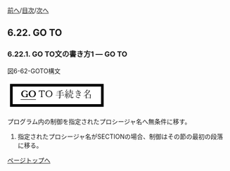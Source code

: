 <!--navi start1-->
[前へ](6-21.md)/[目次](https://momoko-yokogawa.github.io/opensourcecobol.github.io/markdown/TOC.html)/[次へ](6-22-2.md)
<!--navi end1-->
## 6.22. GO TO

### 6.22.1. GO TO文の書き方1 ― GO TO

図6-62-GOTO構文

![alt text](Image/6-62-Goto.png)

プログラム内の制御を指定されたプロシージャ名へ無条件に移す。

1. 指定されたプロシージャ名がSECTIONの場合、制御はその節の最初の段落に移る。

<!--navi start2-->

[ページトップへ](6-22-1.md)
<!--navi end2-->
